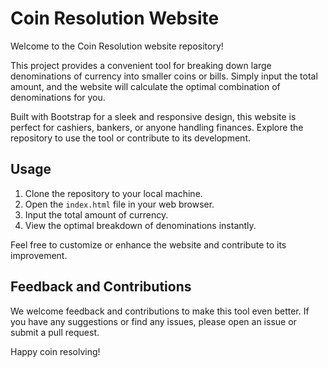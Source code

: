 # Coin Resolution Website

Welcome to the Coin Resolution website repository!

This project provides a convenient tool for breaking down large denominations of currency into smaller coins or bills. Simply input the total amount, and the website will calculate the optimal combination of denominations for you.

Built with Bootstrap for a sleek and responsive design, this website is perfect for cashiers, bankers, or anyone handling finances. Explore the repository to use the tool or contribute to its development.

## Usage

1. Clone the repository to your local machine.
2. Open the `index.html` file in your web browser.
3. Input the total amount of currency.
4. View the optimal breakdown of denominations instantly.

Feel free to customize or enhance the website and contribute to its improvement.

## Feedback and Contributions

We welcome feedback and contributions to make this tool even better. If you have any suggestions or find any issues, please open an issue or submit a pull request.

Happy coin resolving!
